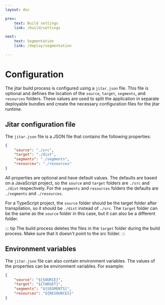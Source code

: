 ```yaml
---
layout: doc

prev:
    text: Build settings
    link: /build/settings

next:
    text: Segmentation
    link: /deploy/segmentation

---
```


# Configuration

The jitar build process is configured using a `jitar.json` file. This file is optional and defines the location of the `source`, `target`, `segments`, and `resources` folders. These values are used to split the application in separate deployable bundles and create the necessary configuration files for the jitar runtime.

## Jitar configuration file

The `jitar.json` file is a JSON file that contains the following properties:

```json
{
    "source": "./src",
    "target": "./dist",
    "segments": "./segments",
    "resources": "./resources"
}
```

All properties are optional and have default values. The defaults are based on a JavaScript project, so the `source` and `target` folders are `./src` and `./dist` respectively. For the `segments` and `resources` folders  the defaults are `./segments` and `./resources`.

For a TypeScript project, the `source` folder should be the target folder after transpilation, so it should be `./dist` instead of `./src`. The `target` folder can be the same as the `source` folder in this case, but it can also be a different folder.

::: tip
The build process deletes the files in the `target` folder during the build process. Make sure that it doesn't point to the src folder.
:::

## Environment variables
The `jitar.json` file can also contain environment variables. The values of the properties can be environment variables. For example:

```json
{
    "source": "${SOURCE}",
    "target": "${TARGET}",
    "segments": "${SEGMENTS}",
    "resources": "${RESOURCES}"
}
```
